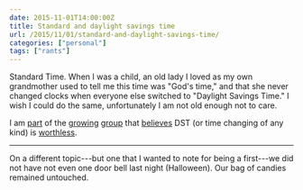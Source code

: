```yaml
---
date: 2015-11-01T14:00:00Z
title: Standard and daylight savings time
url: /2015/11/01/standard-and-daylight-savings-time/
categories: ["personal"]
tags: ["rants"]
---
```


Standard Time. When I was a child, an old lady I loved as my own grandmother used to tell me this time was "God's time," and that she never changed clocks when everyone else switched to "Daylight Savings Time." I wish I could do the same, unfortunately I am not old enough not to care.

I am [part](https://www.youtube.com/watch?v=br0NW9ufUUw) of the [growing](http://kxan.com/2015/05/08/waste-of-time-texas-house-votes-to-keep-daylight-savings/) [group](http://www.businessweek.com/debateroom/archives/2010/11/lets_turn_off_daylight_saving_time.html) that [believes](http://theweek.com/articles/477395/daylight-saving-time-useless) DST (or time changing of any kind) is [worthless](http://gizmodo.com/why-daylight-saving-time-is-pointless-5892438).

---

On a different topic---but one that I wanted to note for being a first---we did not have not even one door bell last night (Halloween). Our bag of candies remained untouched.
